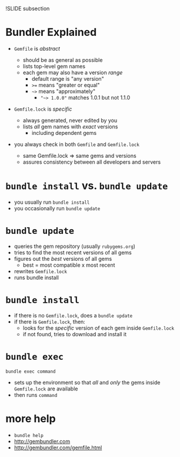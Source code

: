 !SLIDE subsection

# Bundler Explained

* `Gemfile` is *abstract*
  * should be as general as possible
  * lists top-level gem names
  * each gem may also have a version *range*
    * default range is "any version"
    * `>=` means "greater or equal"
    * `~>` means "approximately"
      * `"~> 1.0.0"` matches 1.0.1 but not 1.1.0

* `Gemfile.lock` is *specific*
  * always generated, never edited by you
  * lists *all* gem names with *exact* versions
    * including dependent gems

* you always check in both `Gemfile` and `Gemfile.lock`
  * same Gemfile.lock => same gems and versions
  * assures consistency between all developers and servers

# `bundle install` vs. `bundle update`

* you usually run `bundle install`
* you occasionally run `bundle update`

# `bundle update`

  * queries the gem repository (usually `rubygems.org`)
  * tries to find the most recent versions of all gems
  * figures out the *best* versions of all gems
    * best = most compatible x most recent
  * rewrites `Gemfile.lock`
  * runs bundle install

# `bundle install`

  * if there is no `Gemfile.lock`, does a `bundle update`
  * if there is `Gemfile.lock`, then:
      * looks for the *specific* version of each gem inside `Gemfile.lock`
      * if not found, tries to download and install it

# `bundle exec`

`bundle exec command`

  * sets up the environment so that *all* and *only* the gems inside `Gemfile.lock` are available
  * then runs `command`

# more help

* `bundle help`
* <http://gembundler.com>
* <http://gembundler.com/gemfile.html>












